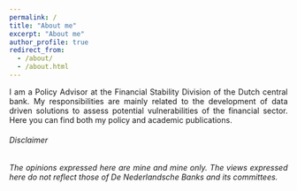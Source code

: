 ```yaml
---
permalink: /
title: "About me"
excerpt: "About me"
author_profile: true
redirect_from: 
  - /about/
  - /about.html
---
```


<div style="text-align: justify">  I am a Policy Advisor at the Financial Stability Division of the Dutch central bank. My responsibilities are mainly related to the development of data driven solutions to assess potential vulnerabilities of the financial sector. Here you can find both my policy and academic publications. </div>


###### Disclaimer
###### <div style="text-align: justify"> The opinions expressed here are mine and mine only. The views expressed here do not reflect those of De Nederlandsche Banks and its committees. </div>
